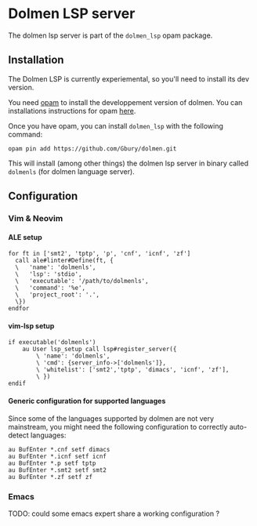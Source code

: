 
# Dolmen LSP server

The dolmen lsp server is part of the `dolmen_lsp` opam package.

## Installation

The Dolmen LSP is currently experiemental, so you'll need to install its dev version.

You need [opam](https://opam.ocaml.org/) to install the developpement version of dolmen.
You can installations instructions for opam [here](https://opam.ocaml.org/doc/Install.html).

Once you have opam, you can install `dolmen_lsp` with the following command:

    opam pin add https://github.com/Gbury/dolmen.git

This will install (among other things) the dolmen lsp server in binary called
`dolmenls` (for dolmen language server).

## Configuration

### Vim & Neovim

#### ALE setup

```vim
for ft in ['smt2', 'tptp', 'p', 'cnf', 'icnf', 'zf']
  call ale#linter#Define(ft, {
  \   'name': 'dolmenls',
  \   'lsp': 'stdio',
  \   'executable': '/path/to/dolmenls',
  \   'command': '%e',
  \   'project_root': '.',
  \})
endfor
```

#### vim-lsp setup

```vim
if executable('dolmenls')
    au User lsp_setup call lsp#register_server({
        \ 'name': 'dolmenls',
        \ 'cmd': {server_info->['dolmenls']},
        \ 'whitelist': ['smt2','tptp', 'dimacs', 'icnf', 'zf'],
        \ })
endif
```

#### Generic configuration for supported languages

Since some of the languages supported by dolmen are not very mainstream,
you might need the following configuration to correctly auto-detect languages:

```vim
au BufEnter *.cnf setf dimacs
au BufEnter *.icnf setf icnf
au BufEnter *.p setf tptp
au BufEnter *.smt2 setf smt2
au BufEnter *.zf setf zf
```

### Emacs

TODO: could some emacs expert share a working configuration ?

